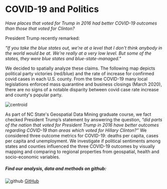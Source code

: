 
# COVID-19 and Politics
*Have places that voted for Trump in 2016 had better COVID-19 outcomes than those that voted for Clinton?*

President Trump recently remarked:

 *"If you take the blue states out, we're at a level that I don't think anybody in the world would be at. We're really at a very low level. But some of the states, they were blue states and blue-state-managed."*

We decided to spatially analyze these claims. The following map depicts political party victories (red/blue) and the rate of increase for confirmed covid cases in each U.S. county. From the time COVID-19 many local legislations enforced mass quarantine and business closings (March 2020), there are no signs of a notable disparity between covid case rate increase and county's popular party.

![centroid](https://pages.github.ncsu.edu/chaedri/Data-Challenge-GIS713/images/covid_percapita_gif.gif)

As part of NC State's Geospatial Data Mining graduate course, we fact checked President Trump’s statement by answering the question, *“did parts of the nation that voted for President Trump in 2016 have better outcomes regarding COVID-19 than areas which voted for Hillary Clinton?”* We considered three outcome metrics for COVID-19: deaths per capita, cases per capita and unemployment. We investigate if political sentiments among states and counties influenced the three COVID-19 outcomes by visually mapping and comparing to regional properties from geospatial, health and socio-economic variables.

##### Find our analysis, data and methods on github: 
![github](https://pages.github.ncsu.edu/chaedri/Data-Challenge-GIS713/images/octocat.svg) [GitHub](https://github.ncsu.edu/chaedri/Data-Challenge-GIS713)
